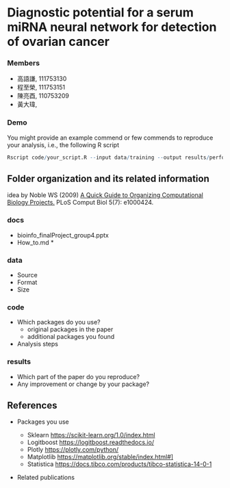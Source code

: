 # Diagnostic potential for a serum miRNA neural network for detection of ovarian cancer
### Members
* 高語謙, 111753130
* 程至榮, 111753151
* 陳亮酉, 110753209
* 黃大瑋,

### Demo 
You might provide an example commend or few commends to reproduce your analysis, i.e., the following R script
```R
Rscript code/your_script.R --input data/training --output results/performance.tsv
```

## Folder organization and its related information
idea by Noble WS (2009) [A Quick Guide to Organizing Computational Biology Projects.](https://journals.plos.org/ploscompbiol/article?id=10.1371/journal.pcbi.1000424) PLoS Comput Biol 5(7): e1000424.

### docs
* bioinfo_finalProject_group4.pptx
* How_to.md
  * 

### data
* Source
* Format
* Size

### code
* Which packages do you use? 
  * original packages in the paper
  * additional packages you found
* Analysis steps

### results
* Which part of the paper do you reproduce?
* Any improvement or change by your package?

## References
* Packages you use
    * Sklearn https://scikit-learn.org/1.0/index.html
    * Logitboost https://logitboost.readthedocs.io/
    * Plotly https://plotly.com/python/
    * Matplotlib https://matplotlib.org/stable/index.html#]
    * Statistica https://docs.tibco.com/products/tibco-statistica-14-0-1

* Related publications
